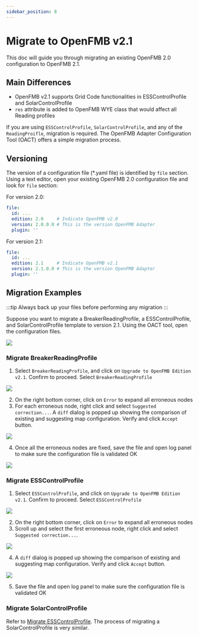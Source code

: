 ```yaml
---
sidebar_position: 8
---
```


# Migrate to OpenFMB v2.1

This doc will guide you through migrating an existing OpenFMB 2.0 configuration to OpenFMB 2.1.

## Main Differences

- OpenFMB v2.1 supports Grid Code functionalities in ESSControlProfile and SolarControlProfile
- `res` attribute is added to OpenFMB WYE class that would affect all Reading profiles

If you are using `ESSControlProfile`, `SolarControlProfile`, and any of the `ReadingProifle`, migration is required.  The OpenFMB Adapter Configuration Tool (OACT) offers a simple migration process.

## Versioning

The version of a configuration file (*.yaml file) is identified by `file` section.  Using a text editor, open your existing OpenFMB 2.0 configuration file and look for `file` section:

For version 2.0:

```yaml
file:
  id: ...
  edition: 2.0     # Indicate OpenFMB v2.0
  version: 2.0.0.0 # This is the version OpenFMB Adapter 
  plugin: ''
```

For version 2.1:

```yaml
file:
  id: ...
  edition: 2.1     # Indicate OpenFMB v2.1
  version: 2.1.0.0 # This is the version OpenFMB Adapter
  plugin: ''
```

## Migration Examples

:::tip
Always back up your files before performing any migration
:::

Suppose you want to migrate a BreakerReadingProfile, a ESSControlProfile, and SolarControlProfile template to version 2.1.  Using the OACT tool, open the configuration files.

![](img/migrate-0.png)

### Migrate BreakerReadingProfile

1. Select `BreakerReadingProfile`, and click on `Upgrade to OpenFMB Edition v2.1`.  Confirm to proceed. Select `BreakerReadingProfile`

![](img/migrate-1.png)

2. On the right bottom corner, click on `Error` to expand all erroneous nodes
3. For each erroneous node, right click and select `Suggested correction...`.  A `diff` dialog is popped up showing the comparison of existing and suggesting map configuration.  Verify and click `Accept` button.

![](img/migrate-2.png)

4. Once all the erroneous nodes are fixed, save the file and open log panel to make sure the configuration file is validated OK

![](img/migrate-3.png)

### Migrate ESSControlProfile

1. Select `ESSControlProfile`, and click on `Upgrade to OpenFMB Edition v2.1`.  Confirm to proceed. Select `ESSControlProfile`

![](img/migrate-4.png)

2. On the right bottom corner, click on `Error` to expand all erroneous nodes
3. Scroll up and select the first erroneous node, right click and select `Suggested correction...`.

![](img/migrate-5.png)

4. A `diff` dialog is popped up showing the comparison of existing and suggesting map configuration.  Verify and click `Accept` button.

![](img/migrate-6.png)

5. Save the file and open log panel to make sure the configuration file is validated OK

### Migrate SolarControlProfile

Refer to [Migrate ESSControlProfile](#migrate-esscontrolprofile).  The process of migrating a SolarControlProfile is very similar.

